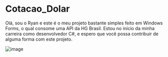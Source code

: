 # Cotacao_Dolar
Olá, sou o Ryan e este é o meu projeto bastante simples feito em Windows Forms, o qual consome uma API da HG Brasil. Estou no início da minha carreira como desenvolvedor C#, e espero que você possa contribuir de alguma forma com este projeto.

![image](https://github.com/Ryan-Temoteo/Cotacao_Dolar/assets/90966376/45bca2eb-15ba-410d-b4c3-07bb9a1b6f23)
